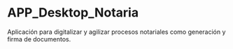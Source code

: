 # APP_Desktop_Notaria

Aplicación para digitalizar y agilizar procesos notariales como generación y firma de documentos.
